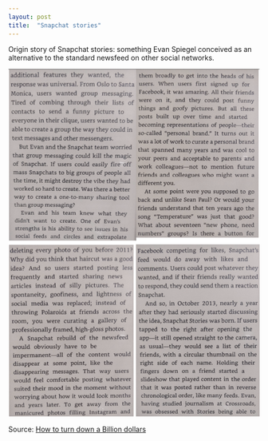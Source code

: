 ```yaml
---
layout: post
title:  "Snapchat stories"
---
```


Origin story of Snapchat stories: something Evan Spiegel conceived as an alternative to the standard newsfeed on other social networks.

![Snapchat stories](/assets/img/snapchat_stories.png)

Source: [How to turn down a Billion dollars](https://www.goodreads.com/book/show/34964879-how-to-turn-down-a-billion-dollars)
